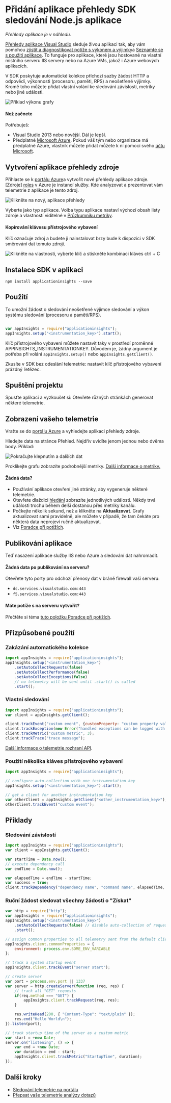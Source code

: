 <properties
    pageTitle="Přidání aplikace přehledy SDK sledování aplikace Node.js | Microsoft Azure"
    description="Analýzu použití, dostupnost místní nebo webové aplikace Microsoft Azure s přehledy aplikace."
    services="application-insights"
    documentationCenter=""
    authors="alancameronwills"
    manager="douge"/>

<tags
    ms.service="application-insights"
    ms.workload="tbd"
    ms.tgt_pltfrm="ibiza"
    ms.devlang="na"
    ms.topic="get-started-article"
    ms.date="08/30/2016"
    ms.author="awills"/>


# <a name="add-application-insights-sdk-to-monitor-your-nodejs-app"></a>Přidání aplikace přehledy SDK sledování Node.js aplikace

*Přehledy aplikace je v náhledu.*

[Přehledy aplikace Visual Studio](app-insights-overview.md) sleduje živou aplikaci tak, aby vám pomohou [zjistit a diagnostikovat potíže s výkonem a výjimky](app-insights-detect-triage-diagnose.md)a [Seznamte se s použití aplikace](app-insights-overview-usage.md). To funguje pro aplikace, které jsou hostované na vlastní místního serveru IIS servery nebo na Azure VMs, jakož i Azure webových aplikacích.



V SDK poskytuje automatické kolekce příchozí sazby žádost HTTP a odpovědí, výkonnosti (procesoru, paměti, RPS) a neošetřené výjimky. Kromě toho můžete přidat vlastní volání ke sledování závislosti, metriky nebo jiné události.

![Příklad výkonu grafy](./media/app-insights-nodejs/10-perf.png)


#### <a name="before-you-start"></a>Než začnete

Potřebuješ:

* Visual Studio 2013 nebo novější. Dál je lepší.
* Předplatné [Microsoft Azure](http://azure.com). Pokud váš tým nebo organizace má předplatné Azure, vlastník můžete přidat můžete k ní pomocí svého [účtu Microsoft](http://live.com).

## <a name="add"></a>Vytvoření aplikace přehledy zdroje

Přihlaste se k [portálu Azure][portal]a vytvořit nové přehledy aplikace zdroje. [Zdroje] [ roles] v Azure je instancí služby. Kde analyzovat a prezentovat vám telemetrie z aplikace je tento zdroj.

![Klikněte na nový, aplikace přehledy](./media/app-insights-nodejs/01-new-asp.png)

Vyberte jako typ aplikace. Volba typu aplikace nastaví výchozí obsah listy zdroje a vlastností viditelné v [Průzkumníku metriky][metrics].

#### <a name="copy-the-instrumentation-key"></a>Kopírování klávesu přístrojového vybavení

Klíč označuje zdroj a budete ji nainstalovat brzy bude k dispozici v SDK směrování dat tomuto zdroji.

![Klikněte na vlastnosti, vyberte klíč a stiskněte kombinaci kláves ctrl + C](./media/app-insights-nodejs/02-props-asp.png)


## <a name="sdk"></a>Instalace SDK v aplikaci

```
npm install applicationinsights --save
```

## <a name="usage"></a>Použití

To umožní žádost o sledování neošetřené výjimce sledování a výkon systému sledování (procesoru a paměti/RPS).

```javascript

var appInsights = require("applicationinsights");
appInsights.setup("<instrumentation_key>").start();
```

Klíč přístrojového vybavení můžete nastavit taky v prostředí proměnné APPINSIGHTS_INSTRUMENTATIONKEY. Důvodem je, žádný argument je potřeba při volání `appInsights.setup()` nebo `appInsights.getClient()`.

Zkusíte v SDK bez odeslání telemetrie: nastavit klíč přístrojového vybavení prázdný řetězec.


## <a name="run"></a>Spuštění projektu

Spusťte aplikaci a vyzkoušet si: Otevřete různých stránkách generovat některé telemetrie.


## <a name="monitor"></a>Zobrazení vašeho telemetrie

Vraťte se do [portálu Azure](https://portal.azure.com) a vyhledejte aplikaci přehledy zdroje.


Hledejte data na stránce Přehled. Nejdřív uvidíte jenom jednou nebo dvěma body. Příklad:

![Pokračujte klepnutím a dalších dat](./media/app-insights-nodejs/12-first-perf.png)

Proklikejte grafu zobrazíte podrobnější metriky. [Další informace o metriky.][perf]

#### <a name="no-data"></a>Žádná data?

* Používání aplikace otevření jiné stránky, aby vygeneruje některé telemetrie.
* Otevřete dlaždici [hledání](app-insights-diagnostic-search.md) zobrazíte jednotlivých událostí. Někdy trvá události trochu během delší dostanou přes metriky kanálu.
* Počkejte několik sekund, než a klikněte na **Aktualizovat**. Grafy aktualizovat sami pravidelně, ale můžete v případě, že tam čekáte pro některá data neprojeví ručně aktualizovat.
* Viz [Poradce při potížích][qna].

## <a name="publish-your-app"></a>Publikování aplikace

Teď nasazení aplikace služby IIS nebo Azure a sledování dat nahromadit.


#### <a name="no-data-after-you-publish-to-your-server"></a>Žádná data po publikování na serveru?

Otevřete tyto porty pro odchozí přenosy dat v bráně firewall vaší serveru:

+ `dc.services.visualstudio.com:443`
+ `f5.services.visualstudio.com:443`


#### <a name="trouble-on-your-build-server"></a>Máte potíže s na serveru vytvořit?

Přečtěte si téma [tuto položku Poradce při potížích](app-insights-asp-net-troubleshoot-no-data.md#NuGetBuild).



## <a name="customized-usage"></a>Přizpůsobené použití 

### <a name="disabling-auto-collection"></a>Zakázání automatického kolekce

```javascript
import appInsights = require("applicationinsights");
appInsights.setup("<instrumentation_key>")
    .setAutoCollectRequests(false)
    .setAutoCollectPerformance(false)
    .setAutoCollectExceptions(false)
    // no telemetry will be sent until .start() is called
    .start();
```

### <a name="custom-monitoring"></a>Vlastní sledování

```javascript
import appInsights = require("applicationinsights");
var client = appInsights.getClient();

client.trackEvent("custom event", {customProperty: "custom property value"});
client.trackException(new Error("handled exceptions can be logged with this method"));
client.trackMetric("custom metric", 3);
client.trackTrace("trace message");
```

[Další informace o telemetrie rozhraní API](app-insights-api-custom-events-metrics.md).

### <a name="using-multiple-instrumentation-keys"></a>Použití několika kláves přístrojového vybavení

```javascript
import appInsights = require("applicationinsights");

// configure auto-collection with one instrumentation key
appInsights.setup("<instrumentation_key>").start();

// get a client for another instrumentation key
var otherClient = appInsights.getClient("<other_instrumentation_key>");
otherClient.trackEvent("custom event");
```

## <a name="examples"></a>Příklady

### <a name="tracking-dependency"></a>Sledování závislostí

```javascript
import appInsights = require("applicationinsights");
var client = appInsights.getClient();

var startTime = Date.now();
// execute dependency call
var endTime = Date.now();

var elapsedTime = endTime - startTime;
var success = true;
client.trackDependency("dependency name", "command name", elapsedTime, success);
```



### <a name="manual-request-tracking-of-all-get-requests"></a>Ruční žádost sledovat všechny žádosti o "Získat"

```javascript
var http = require("http");
var appInsights = require("applicationinsights");
appInsights.setup("<instrumentation_key>")
    .setAutoCollectRequests(false) // disable auto-collection of requests for this example
    .start();

// assign common properties to all telemetry sent from the default client
appInsights.client.commonProperties = {
    environment: process.env.SOME_ENV_VARIABLE
};

// track a system startup event
appInsights.client.trackEvent("server start");

// create server
var port = process.env.port || 1337
var server = http.createServer(function (req, res) {
    // track all "GET" requests
    if(req.method === "GET") {
        appInsights.client.trackRequest(req, res);
    }

    res.writeHead(200, { "Content-Type": "text/plain" });
    res.end("Hello World\n");
}).listen(port);

// track startup time of the server as a custom metric
var start = +new Date;
server.on("listening", () => {
    var end = +new Date;
    var duration = end - start;
    appInsights.client.trackMetric("StartupTime", duration);
});
```

## <a name="next-steps"></a>Další kroky

* [Sledování telemetrie na portálu](app-insights-dashboards.md)
* [Přepsat vaše telemetrie analýzy dotazů](app-insights-analytics-tour.md)



<!--Link references-->

[knowUsers]: app-insights-overview-usage.md
[metrics]: app-insights-metrics-explorer.md
[perf]: app-insights-web-monitor-performance.md
[portal]: http://portal.azure.com/
[qna]: app-insights-troubleshoot-faq.md
[roles]: app-insights-resources-roles-access-control.md
